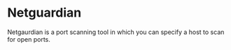 # Netguardian
Netgaurdian is a port scanning tool in which you can specify a host to scan for open ports.
